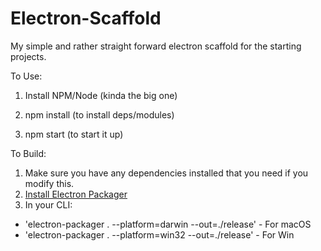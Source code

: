 # Electron-Scaffold
My simple and rather straight forward electron scaffold for the starting projects.

To Use:

1. Install NPM/Node (kinda the big one)

2. npm install (to install deps/modules)

3. npm start (to start it up)

To Build:

1. Make sure you have any dependencies installed that you need if you modify this.
2. [Install Electron Packager](https://github.com/electron-userland/electron-packager)
3. In your CLI:
  - 'electron-packager . --platform=darwin --out=./release' - For macOS
  - 'electron-packager . --platform=win32 --out=./release' - For Win
